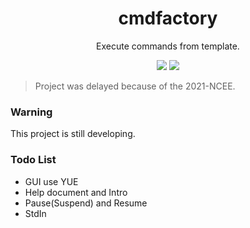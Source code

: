 <div align="center">
<h1>cmdfactory</h1>
<p>Execute commands from template.</p>
<img src="https://flat.badgen.net/github/release/kkocdko/cmdfactory?color=4caf50">
<img src="https://flat.badgen.net/github/license/kkocdko/cmdfactory?color=4caf50">
</div>

> Project was delayed because of the 2021-NCEE.

### Warning

This project is still developing.

### Todo List

- GUI use YUE
- Help document and Intro
- Pause(Suspend) and Resume
- StdIn
